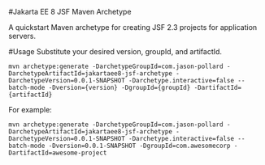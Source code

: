 #Jakarta EE 8 JSF Maven Archetype

A quickstart Maven archetype for creating JSF 2.3 projects for application servers.

#Usage
Substitute your desired version, groupId, and artifactId.

`mvn archetype:generate -DarchetypeGroupId=com.jason-pollard -DarchetypeArtifactId=jakartaee8-jsf-archetype -DarchetypeVersion=0.0.1-SNAPSHOT -Darchetype.interactive=false --batch-mode -Dversion={version} -DgroupId={groupId} -DartifactId={artifactId}`

For example:

`mvn archetype:generate -DarchetypeGroupId=com.jason-pollard -DarchetypeArtifactId=jakartaee8-jsf-archetype -DarchetypeVersion=0.0.1-SNAPSHOT -Darchetype.interactive=false --batch-mode -Dversion=0.0.1-SNAPSHOT -DgroupId=com.awesomecorp -DartifactId=awesome-project`


